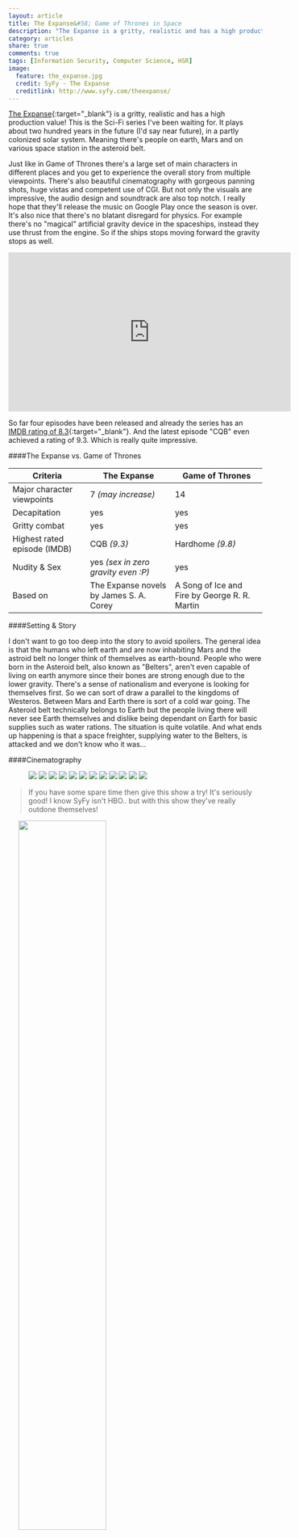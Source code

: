 ```yaml
---
layout: article
title: The Expanse&#58; Game of Thrones in Space
description: "The Expanse is a gritty, realistic and has a high production value! This is the Sci-Fi series I've been waiting for."
category: articles
share: true
comments: true
tags: [Information Security, Computer Science, HSR]
image:
  feature: the_expanse.jpg
  credit: SyFy - The Expanse
  creditlink: http://www.syfy.com/theexpanse/
---
```


[The Expanse](http://www.syfy.com/theexpanse){:target="_blank"} is a gritty, realistic and has a high production value! This is the Sci-Fi series I've been waiting for.
It plays about two hundred years in the future (I'd say near future), in a partly colonized solar system. Meaning there's 
people on earth, Mars and on various space station in the asteroid belt. 

Just like in Game of Thrones there's a large set of main characters in different places and you get to experience the overall
story from multiple viewpoints. There's also beautiful cinematography with gorgeous panning shots, huge vistas and competent
use of CGI. But not only the visuals are impressive, the audio design and soundtrack are also top notch. I really hope that they'll 
release the music on Google Play once the season is over. It's also nice that there's no blatant disregard for physics. For example there's 
no "magical" artificial gravity device in the spaceships, instead they use thrust from the engine. So if the ships stops moving forward the gravity stops as well. 

<iframe width="560" height="315" src="https://www.youtube.com/embed/krqqqgixNq8" frameborder="0" allowfullscreen></iframe>

So far four episodes have been released and already the series has an [IMDB rating of 8.3](http://www.imdb.com/title/tt3230854/){:target="_blank"}. 
And the latest episode "CQB" even achieved a rating of 9.3. Which is really quite impressive.

####The Expanse vs. Game of Thrones

| Criteria                     | The Expanse                             | Game of Thrones                                |
|------------------------------|-----------------------------------------|------------------------------------------------|
| Major character viewpoints   | 7 *(may increase)*                      | 14                                             |
| Decapitation                 | yes                                     | yes                                            |
| Gritty combat                | yes                                     | yes                                            |
| Highest rated episode (IMDB) | CQB *(9.3)*                             | Hardhome *(9.8)*                               |
| Nudity & Sex                 | yes *(sex in zero gravity even :P)*     | yes                                            |
| Based on                     | The Expanse novels by James S. A. Corey |  A Song of Ice and Fire by George R. R. Martin |


####Setting & Story

I don't want to go too deep into the story to avoid spoilers. The general idea is that the humans who left earth and are now 
inhabiting Mars and the astroid belt no longer think of themselves as earth-bound. People who were born in the Asteroid belt, also known as "Belters", 
aren't even capable of living on earth anymore since their bones are strong enough due to the lower gravity. There's a sense of
nationalism and everyone is looking for themselves first. So we can sort of draw a parallel to the kingdoms of Westeros. Between 
Mars and Earth there is sort of a cold war going. The Asteroid belt technically belongs to Earth but the people living there will
never see Earth themselves and dislike being dependant on Earth for basic supplies such as water rations. The situation is quite volatile.
And what ends up happening is that a space freighter, supplying water to the Belters, is attacked and we don't know who it was...

####Cinematography

<figure class="half">
	<img src="{{ site.url }}/images/TheExpanse_gallery_101Recap_02.jpg">
	<img src="{{ site.url }}/images/TheExpanse_gallery_101FunFacts_08.jpg">
  <img src="{{ site.url }}/images/TheExpanse_gallery_102Recap_05.jpg">
  <img src="{{ site.url }}/images/TheExpanse_gallery_102Recap_14.jpg">
  <img src="{{ site.url }}/images/TheExpanse_gallery_102Recap_17.jpg">
  <img src="{{ site.url }}/images/TheExpanse_gallery_102Recap_18.jpg">
  <img src="{{ site.url }}/images/TheExpanse_gallery_104Recap_01.jpg">
  <img src="{{ site.url }}/images/TheExpanse_gallery_104Recap_02.jpg">
  <img src="{{ site.url }}/images/TheExpanse_gallery_104Recap_12.jpg">
  <img src="{{ site.url }}/images/TheExpanse_gallery_104Recap_13.jpg">
  <img src="{{ site.url }}/images/TheExpanse_gallery_104Recap_16.jpg">
  <img src="{{ site.url }}/images/TheExpanse_science_101_07.jpg">
</figure>

> If you have some spare time then give this show a try! It's seriously good! I know SyFy isn't HBO.. but with this show they've really outdone themselves!

<div class="sidebar" style="padding-left: 20px;">
    <a href="http://www.imdb.com/title/tt3230854" target="_blank"><img style="width:60%; float:both;" src="{{ site.url }}/images/expanse_keyart_final_hires.jpg"></a><br>
    <span style="color:grey;">TV Series | 60min </span><br>
    <b>My Rating:</b> 10/10<br>
    <b>IMDB:</b> 8.3/10 <br>
</div>

